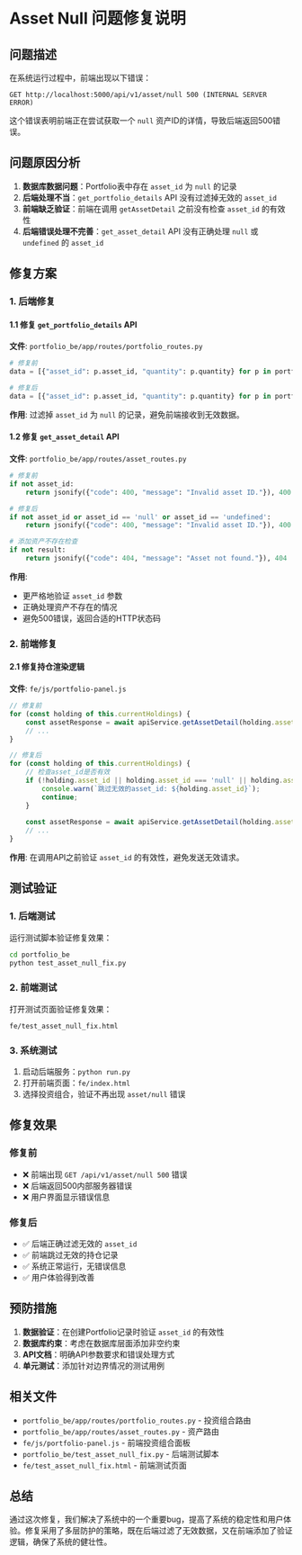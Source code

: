 # Asset Null 问题修复说明

## 问题描述

在系统运行过程中，前端出现以下错误：
```
GET http://localhost:5000/api/v1/asset/null 500 (INTERNAL SERVER ERROR)
```

这个错误表明前端正在尝试获取一个 `null` 资产ID的详情，导致后端返回500错误。

## 问题原因分析

1. **数据库数据问题**：Portfolio表中存在 `asset_id` 为 `null` 的记录
2. **后端处理不当**：`get_portfolio_details` API 没有过滤掉无效的 `asset_id`
3. **前端缺乏验证**：前端在调用 `getAssetDetail` 之前没有检查 `asset_id` 的有效性
4. **后端错误处理不完善**：`get_asset_detail` API 没有正确处理 `null` 或 `undefined` 的 `asset_id`

## 修复方案

### 1. 后端修复

#### 1.1 修复 `get_portfolio_details` API
**文件**: `portfolio_be/app/routes/portfolio_routes.py`

```python
# 修复前
data = [{"asset_id": p.asset_id, "quantity": p.quantity} for p in portfolios]

# 修复后
data = [{"asset_id": p.asset_id, "quantity": p.quantity} for p in portfolios if p.asset_id is not None]
```

**作用**: 过滤掉 `asset_id` 为 `null` 的记录，避免前端接收到无效数据。

#### 1.2 修复 `get_asset_detail` API
**文件**: `portfolio_be/app/routes/asset_routes.py`

```python
# 修复前
if not asset_id:
    return jsonify({"code": 400, "message": "Invalid asset ID."}), 400

# 修复后
if not asset_id or asset_id == 'null' or asset_id == 'undefined':
    return jsonify({"code": 400, "message": "Invalid asset ID."}), 400

# 添加资产不存在检查
if not result:
    return jsonify({"code": 404, "message": "Asset not found."}), 404
```

**作用**: 
- 更严格地验证 `asset_id` 参数
- 正确处理资产不存在的情况
- 避免500错误，返回合适的HTTP状态码

### 2. 前端修复

#### 2.1 修复持仓渲染逻辑
**文件**: `fe/js/portfolio-panel.js`

```javascript
// 修复前
for (const holding of this.currentHoldings) {
    const assetResponse = await apiService.getAssetDetail(holding.asset_id);
    // ...
}

// 修复后
for (const holding of this.currentHoldings) {
    // 检查asset_id是否有效
    if (!holding.asset_id || holding.asset_id === 'null' || holding.asset_id === 'undefined') {
        console.warn(`跳过无效的asset_id: ${holding.asset_id}`);
        continue;
    }
    
    const assetResponse = await apiService.getAssetDetail(holding.asset_id);
    // ...
}
```

**作用**: 在调用API之前验证 `asset_id` 的有效性，避免发送无效请求。

## 测试验证

### 1. 后端测试
运行测试脚本验证修复效果：
```bash
cd portfolio_be
python test_asset_null_fix.py
```

### 2. 前端测试
打开测试页面验证修复效果：
```
fe/test_asset_null_fix.html
```

### 3. 系统测试
1. 启动后端服务：`python run.py`
2. 打开前端页面：`fe/index.html`
3. 选择投资组合，验证不再出现 `asset/null` 错误

## 修复效果

### 修复前
- ❌ 前端出现 `GET /api/v1/asset/null 500` 错误
- ❌ 后端返回500内部服务器错误
- ❌ 用户界面显示错误信息

### 修复后
- ✅ 后端正确过滤无效的 `asset_id`
- ✅ 前端跳过无效的持仓记录
- ✅ 系统正常运行，无错误信息
- ✅ 用户体验得到改善

## 预防措施

1. **数据验证**：在创建Portfolio记录时验证 `asset_id` 的有效性
2. **数据库约束**：考虑在数据库层面添加非空约束
3. **API文档**：明确API参数要求和错误处理方式
4. **单元测试**：添加针对边界情况的测试用例

## 相关文件

- `portfolio_be/app/routes/portfolio_routes.py` - 投资组合路由
- `portfolio_be/app/routes/asset_routes.py` - 资产路由
- `fe/js/portfolio-panel.js` - 前端投资组合面板
- `portfolio_be/test_asset_null_fix.py` - 后端测试脚本
- `fe/test_asset_null_fix.html` - 前端测试页面

## 总结

通过这次修复，我们解决了系统中的一个重要bug，提高了系统的稳定性和用户体验。修复采用了多层防护的策略，既在后端过滤了无效数据，又在前端添加了验证逻辑，确保了系统的健壮性。 